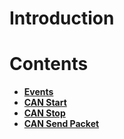 # Introduction

# Contents

* [**Events**](events/README.md)
* [**CAN Start**](canstart.md)
* [**CAN Stop**](canstop.md)
* [**CAN Send Packet**](cansendpacket.md)